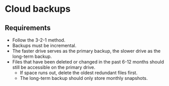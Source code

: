 # Cloud backups

## Requirements

- Follow the 3-2-1 method.
- Backups must be incremental.
- The faster drive serves as the primary backup, the slower drive as the
  long-term backup.
- Files that have been deleted or changed in the past 6-12 months should still
  be accessible on the primary drive.
  - If space runs out, delete the oldest redundant files first.
  - The long-term backup should only store monthly snapshots.
